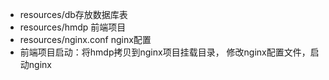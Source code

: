 - resources/db存放数据库表
- resources/hmdp 前端项目
- resources/nginx.conf nginx配置
- 前端项目启动：将hmdp拷贝到nginx项目挂载目录，
修改nginx配置文件，启动nginx